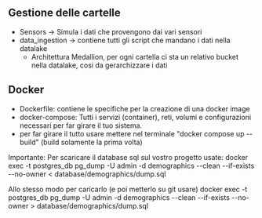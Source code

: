 ## Gestione delle cartelle 
- Sensors -> Simula i dati che provengono dai vari sensori
- data_ingestion -> contiene tutti gli script che mandano i dati nella datalake
  - Architettura Medallion, per ogni cartella ci sta un relativo bucket nella datalake, cosi da gerarchizzare i dati 

## Docker 
- Dockerfile: contiene le specifiche per la creazione di una docker image
- docker-compose: Tutti i servizi (container), reti, volumi e configurazioni necessari per far girare il tuo sistema.
- per far girare il tutto usare mettere nel terminale "docker compose up --build" (build solamente la prima volta)

Importante: 
Per scaricare il database sql sul vostro progetto usate:
docker exec -t postgres_db pg_dump -U admin -d demographics --clean --if-exists --no-owner < database/demographics/dump.sql

Allo stesso modo per caricarlo (e poi metterlo su git usare)
docker exec -t postgres_db pg_dump -U admin -d demographics --clean --if-exists --no-owner > database/demographics/dump.sql



